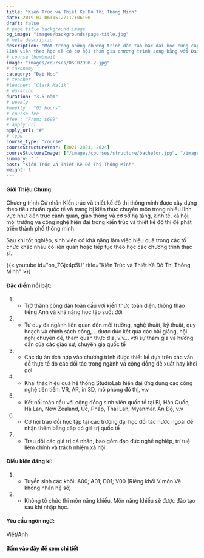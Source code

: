 ```yaml
---
title: "Kiến Trúc và Thiết Kế Đô Thị Thông Minh"
date: 2019-07-06T15:27:17+06:00
draft: false
# page title background image
bg_image: "images/backgrounds/page-title.jpg"
# meta descriptio
description: "Một trong những chương trình đào tạo bậc đại học cung cấp góc nhìn đa ngành, đa lĩnh vực để giải quyết các vấn đề thực tiễn thông qua thiết kế trong quá trình phát triển đô thị. Bên cạnh đó, chương trình học cũng được thiết kế để sinh viên được tiếp cận với vấn đề thực tế, khuyến khích ứng dụng công nghệ để đưa ra giải pháp, cũng như có cơ hội được kết nối với chuyên gia và sinh viên nước ngoài. Từ đó, sinh viên có được kinh nghiệm về hướng tác động hiệu quả đến khu vực thông qua các nút kết nối ở các lĩnh vực liên quan với nhau ngay khi còn ngồi trên ghế nhà trường. 
Sinh viên theo học sẽ có cơ hội tham gia chương trình song bằng với Đại học Auckland tại New Zealand."
# course thumbnail
image: "images/courses/DSC02990-2.jpg"
# taxonomy
category: "Đại Học"
# teacher
#teacher: "Clark Malik"
# duration
duration: "3.5 năm"
# weekly
#weekly : "03 hours"
# course fee
#fee : "From: $699"
# apply url
apply_url: "#"
# type
course_type: "course"
courseStructureYear: [2021-2023, 2024]
courseStuctureImage: ["/images/courses/structure/bachelor.jpg", "/images/courses/structure/bachelor2024.jpg"]
summary: " "
post: "Kiến Trúc và Thiết Kế Đô Thị Thông Minh"
weight: 1
---
```


#### Giới Thiệu Chung:

Chương trình Cử nhân Kiến trúc và thiết kế đô thị thông minh được xây dựng theo tiêu chuẩn quốc tế và trang bị kiến thức chuyên môn trong nhiều lĩnh vực như kiến trúc cảnh quan, giao thông và cơ sở hạ tầng, kinh tế, xã hội, môi trường và công nghệ hiện đại trong kiến trúc và thiết kế đô thị để phát triển thành phố thông minh.

Sau khi tốt nghiệp, sinh viên có khả năng làm việc hiệu quả trong các tổ chức khác nhau có liên quan hoặc tiếp tục theo học các chương trình thạc sĩ.

{{< youtube id="on_ZGjx4p5U" title="Kiến Trúc và Thiết Kế Đô Thị Thông Minh" >}}

#### Đặc điểm nổi bật:

1. - Trở thành công dân toàn cầu với kiến thức toàn diện, thông thạo tiếng Anh và khả năng học tập suốt đời

2. - Tư duy đa ngành liên quan đến môi trường, nghệ thuật, kỹ thuật, quy hoạch và chính sách công,… được đúc kết qua các bài giảng, hội nghị chuyên đề, tham quan thực địa, v.v… với sự tham gia và hướng dẫn của các giáo sư, chuyên gia quốc tế

3. - Các dự án tích hợp vào chương trình được thiết kế dựa trên các vấn đề thực tế do các đối tác trong ngành và cộng đồng đề xuất hay khơi gợi

4. - Khai thác hiệu quả hệ thống StudioLab hiện đại ứng dụng các công nghệ tiên tiến: VR, AR, in 3D, mô phỏng đô thị, v.v

5. - Kết nối toàn cầu với cộng đồng sinh viên quốc tế tại Bỉ, Hàn Quốc, Hà Lan, New Zealand, Úc, Pháp, Thái Lan, Myanmar, Ấn Độ, v.v

6. - Cơ hội trao đổi học tập tại các trường đại học đối tác nước ngoài để nhận thêm bằng cấp có giá trị quốc tế

7. - Trau dồi các giá trị cá nhân, bao gồm đạo đức nghề nghiệp, trí tuệ liêm chính và trách nhiệm xã hội.

#### Điều kiện đăng kí:

1. - Tuyển sinh các khối: A00; A01; D01; V00 (Riêng khối V môn Vẽ không nhân hệ số)
2. - Không tổ chức thi môn năng khiếu. Môn năng khiếu sẽ được đào tạo sau khi nhập học.

#### Yêu cầu ngôn ngữ:

Việt/Anh

#### [Bấm vào đây để xem chi tiết](https://www.ueh.edu.vn/dao-tao/dai-hoc-chinh-quy/cu-nhan-chinh-quy-chuan/kien-truc-va-thiet-ke-do-thi-thong-minh/?fbclid=IwAR2NpSrtyKgf7cPVM--jJOa42jbvd-inHWMR1ULdk9jFbr3KvYR_8rTCuDU)
